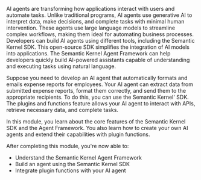 AI agents are transforming how applications interact with users and automate tasks. Unlike traditional programs, AI agents use generative AI to interpret data, make decisions, and complete tasks with minimal human intervention. These agents use large language models to streamline complex workflows, making them ideal for automating business processes. Developers can build AI agents using different tools, including the Semantic Kernel SDK. This open-source SDK simplifies the integration of AI models into applications. The Semantic Kernel Agent Framework can help developers quickly build AI-powered assistants capable of understanding and executing tasks using natural language.

Suppose you need to develop an AI agent that automatically formats and emails expense reports for employees. Your AI agent can extract data from submitted expense reports, format them correctly, and send them to the appropriate recipients. To do this, you can use the Semantic Kernel' SDK. The plugins and functions feature allows your AI agent to interact with APIs, retrieve necessary data, and complete tasks.

In this module, you learn about the core features of the Semantic Kernel SDK and the Agent Framework. You also learn how to create your own AI agents and extend their capabilities with plugin functions.

After completing this module, you're now able to:

- Understand the Semantic Kernel Agent Framework
- Build an agent using the Semantic Kernel SDK
- Integrate plugin functions with your AI agent
